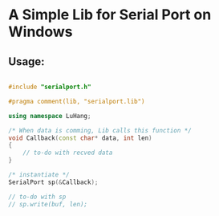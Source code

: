 **A Simple Lib for Serial Port on Windows**
===========================================

Usage:
-------

```C++

#include "serialport.h"

#pragma comment(lib, "serialport.lib")

using namespace LuHang;

/* When data is comming, Lib calls this function */
void Callback(const char* data, int len)
{
	// to-do with recved data
}

/* instantiate */
SerialPort sp(&Callback);

// to-do with sp
// sp.write(buf, len);

```

